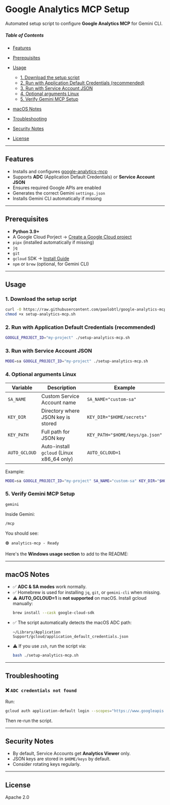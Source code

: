 # Google Analytics MCP Setup

Automated setup script to configure **Google Analytics MCP** for Gemini CLI.

##### Table of Contents
- [Features](#features)
- [Prerequisites](#prerequisites)
- [Usage](#usage)
  - [1. Download the setup script](#1-download-the-setup-script)
  - [2. Run with Application Default Credentials (recommended)](#2-run-with-application-default-credentials-recommended)
  - [3. Run with Service Account JSON](#3-run-with-service-account-json)
  - [4. Optional arguments Linux](#4-optional-arguments-linux)
  - [5. Verify Gemini MCP Setup](#5-verify-gemini-mcp-setup)

- [macOS Notes](#macos-notes)
- [Troubleshooting](#troubleshooting)
- [Security Notes](#security-notes)
- [License](#license)


---

## Features

- Installs and configures [google-analytics-mcp](https://github.com/googleanalytics/google-analytics-mcp)
- Supports **ADC** (Application Default Credentials) or **Service Account JSON**
- Ensures required Google APIs are enabled
- Generates the correct Gemini `settings.json`
- Installs Gemini CLI automatically if missing

---

## Prerequisites

- **Python 3.9+**
- A Google Cloud Porject → [Create a Google Cloud project](https://developers.google.com/workspace/guides/create-project)
- `pipx` (installed automatically if missing)
- `jq`
- `git`
- `gcloud` SDK → [Install Guide](https://cloud.google.com/sdk/docs/install)
- `npm` or `brew` (optional, for Gemini CLI)

---

## Usage

### **1. Download the setup script**

```bash
curl -O https://raw.githubusercontent.com/paolobtl/google-analytics-mcp-installer/refs/heads/main/setup-analytics-mcp.sh
chmod +x setup-analytics-mcp.sh
```

### **2. Run with Application Default Credentials (recommended)**

```bash
GOOGLE_PROJECT_ID="my-project" ./setup-analytics-mcp.sh
```

### **3. Run with Service Account JSON**

```bash
MODE=sa GOOGLE_PROJECT_ID="my-project" ./setup-analytics-mcp.sh
```

### **4. Optional arguments Linux**

| Variable      | Description                                | Example |
|--------------|--------------------------------------------|----------------------------|
| `SA_NAME`    | Custom Service Account name                | `SA_NAME="custom-sa"` |
| `KEY_DIR`    | Directory where JSON key is stored         | `KEY_DIR="$HOME/secrets"` |
| `KEY_PATH`   | Full path for JSON key                     | `KEY_PATH="$HOME/keys/ga.json"` |
| `AUTO_GCLOUD`| Auto-install `gcloud` (Linux x86_64 only)  | `AUTO_GCLOUD=1` |

Example:
```bash
MODE=sa GOOGLE_PROJECT_ID="my-project" SA_NAME="custom-sa" KEY_DIR="$HOME/secrets" ./setup-analytics-mcp.sh
```

### **5. Verify Gemini MCP Setup**

```bash
gemini
```
Inside Gemini:
```bash
/mcp
```
You should see:
```
🟢 analytics-mcp - Ready
```
Here's the **Windows usage section** to add to the README:

---

## macOS Notes

- ✅ **ADC & SA modes** work normally.
- ✅ Homebrew is used for installing `jq`, `git`, or `gemini-cli` when missing.
- ⚠️ **AUTO_GCLOUD=1** is **not supported** on macOS. Install gcloud manually:
  ```bash
  brew install --cask google-cloud-sdk
  ```
- ✅ The script automatically detects the macOS ADC path:
  ```
  ~/Library/Application Support/gcloud/application_default_credentials.json
  ```
- ⚠️ If you use `zsh`, run the script via:
  ```bash
  bash ./setup-analytics-mcp.sh
  ```

---

## Troubleshooting

### ❌ `ADC credentials not found`
Run:
```bash
gcloud auth application-default login --scopes="https://www.googleapis.com/auth/analytics.readonly,https://www.googleapis.com/auth/cloud-platform"
```
Then re-run the script.

---



## Security Notes

- By default, Service Accounts get **Analytics Viewer** only.
- JSON keys are stored in `$HOME/keys` by default.
- Consider rotating keys regularly.

---

## License

Apache 2.0
